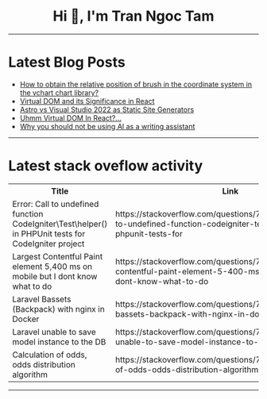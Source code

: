 <h1 align="center">Hi 👋, I'm Tran Ngoc Tam</h1>

---

# Latest Blog Posts 
<!-- BLOG-POST-LIST:START -->
- [How to obtain the relative position of brush in the coordinate system in the vchart chart library?](https://dev.to/da730/how-to-obtain-the-relative-position-of-brush-in-the-coordinate-system-in-the-vchart-chart-library-1an6)
- [Virtual DOM and its Significance in React](https://dev.to/kiransm/virtual-dom-and-its-significance-in-react-1f1e)
- [Astro vs Visual Studio 2022 as Static Site Generators](https://dev.to/msanders5/astro-vs-visual-studio-2022-as-static-site-generators-32nd)
- [Uhmm Virtual DOM In React?...](https://dev.to/thatohatsi880/uhmm-virtual-dom-in-react-3oo9)
- [Why you should not be using AI as a writing assistant](https://dev.to/kurealnum/why-you-should-not-be-using-ai-as-a-writing-assistant-2b0e)
<!-- BLOG-POST-LIST:END -->

---

# Latest stack oveflow activity
<table>
  <tr><th>Title</th><th>Link</th></tr>
  <!-- STACKOVERFLOW:START --><tr><td>Error: Call to undefined function CodeIgniter\Test\helper&lpar;&rpar; in PHPUnit tests for CodeIgniter project</td><td>https://stackoverflow.com/questions/78520700/error-call-to-undefined-function-codeigniter-test-helper-in-phpunit-tests-for</td></tr><tr><td>Largest Contentful Paint element 5,400 ms on mobile but I dont know what to do</td><td>https://stackoverflow.com/questions/78520506/largest-contentful-paint-element-5-400-ms-on-mobile-but-i-dont-know-what-to-do</td></tr><tr><td>Laravel Bassets &lpar;Backpack&rpar; with nginx in Docker</td><td>https://stackoverflow.com/questions/78520240/laravel-bassets-backpack-with-nginx-in-docker</td></tr><tr><td>Laravel unable to save model instance to the DB</td><td>https://stackoverflow.com/questions/78519952/laravel-unable-to-save-model-instance-to-the-db</td></tr><tr><td>Calculation of odds, odds distribution algorithm</td><td>https://stackoverflow.com/questions/78519916/calculation-of-odds-odds-distribution-algorithm</td></tr><!-- STACKOVERFLOW:END -->
</table>

---


